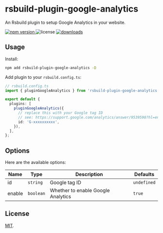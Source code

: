# rsbuild-plugin-google-analytics

An Rsbuild plugin to setup Google Analytics in your website.

<p>
  <a href="https://npmjs.com/package/rsbuild-plugin-google-analytics">
   <img src="https://img.shields.io/npm/v/rsbuild-plugin-google-analytics?style=flat-square&colorA=564341&colorB=EDED91" alt="npm version" />
  </a>
  <img src="https://img.shields.io/badge/License-MIT-blue.svg?style=flat-square&colorA=564341&colorB=EDED91" alt="license" />
  <a href="https://npmcharts.com/compare/rsbuild-plugin-google-analytics?minimal=true"><img src="https://img.shields.io/npm/dm/rsbuild-plugin-google-analytics.svg?style=flat-square&colorA=564341&colorB=EDED91" alt="downloads" /></a>
</p>

## Usage

Install:

```bash
npm add rsbuild-plugin-google-analytics -D
```

Add plugin to your `rsbuild.config.ts`:

```ts
// rsbuild.config.ts
import { pluginGoogleAnalytics } from 'rsbuild-plugin-google-analytics';

export default {
  plugins: [
    pluginGoogleAnalytics({
      // replace this with your Google tag ID
      // see: https://support.google.com/analytics/answer/9539598?hl=en
      id: 'G-xxxxxxxxxx',
    }),
  ],
};
```

## Options

Here are the available options:

| Name   | Type      | Description                        | Defaults    |
| ------ | --------- | ---------------------------------- | ----------- |
| id     | `string`  | Google tag ID                      | `undefined` |
| enable | `boolean` | Whether to enable Google Analytics | `true`      |

## License

[MIT](./LICENSE).

